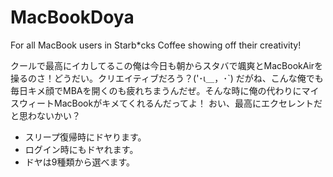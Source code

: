 MacBookDoya
===========

For all MacBook users in Starb*cks Coffee showing off their creativity!

クールで最高にイカしてるこの俺は今日も朝からスタバで颯爽とMacBookAirを操るのさ！どうだい。クリエイティブだろう？('･ι＿，･`) 
だがね、こんな俺でも毎日キメ顔でMBAを開くのも疲れちまうんだぜ。そんな時に俺の代わりにマイスウィートMacBookがキメてくれるんだってよ！
おい、最高にエクセレントだと思わないかい？

* スリープ復帰時にドヤります。
* ログイン時にもドヤれます。
* ドヤは9種類から選べます。